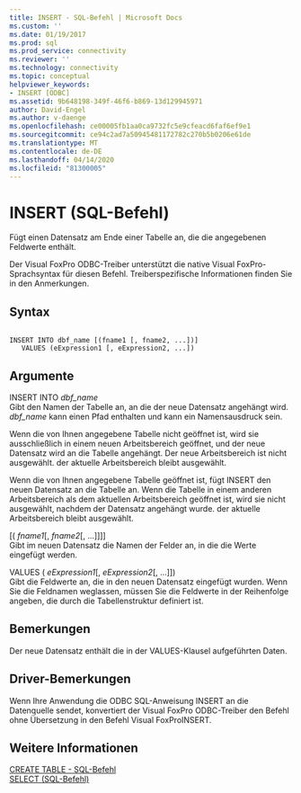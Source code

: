```yaml
---
title: INSERT - SQL-Befehl | Microsoft Docs
ms.custom: ''
ms.date: 01/19/2017
ms.prod: sql
ms.prod_service: connectivity
ms.reviewer: ''
ms.technology: connectivity
ms.topic: conceptual
helpviewer_keywords:
- INSERT [ODBC]
ms.assetid: 9b648198-349f-46f6-b869-13d129945971
author: David-Engel
ms.author: v-daenge
ms.openlocfilehash: ce00005fb1aa0ca9732fc5e9cfeacd6faf6ef9e1
ms.sourcegitcommit: ce94c2ad7a50945481172782c270b5b0206e61de
ms.translationtype: MT
ms.contentlocale: de-DE
ms.lasthandoff: 04/14/2020
ms.locfileid: "81300005"
---
```

# <a name="insert---sql-command"></a>INSERT (SQL-Befehl)
Fügt einen Datensatz am Ende einer Tabelle an, die die angegebenen Feldwerte enthält.  
  
 Der Visual FoxPro ODBC-Treiber unterstützt die native Visual FoxPro-Sprachsyntax für diesen Befehl. Treiberspezifische Informationen finden Sie in den Anmerkungen.  
  
## <a name="syntax"></a>Syntax  
  
```  
  
INSERT INTO dbf_name [(fname1 [, fname2, ...])]  
   VALUES (eExpression1 [, eExpression2, ...])  
```  
  
## <a name="arguments"></a>Argumente  
 INSERT INTO *dbf_name*  
 Gibt den Namen der Tabelle an, an die der neue Datensatz angehängt wird. *dbf_name* kann einen Pfad enthalten und kann ein Namensausdruck sein.  
  
 Wenn die von Ihnen angegebene Tabelle nicht geöffnet ist, wird sie ausschließlich in einem neuen Arbeitsbereich geöffnet, und der neue Datensatz wird an die Tabelle angehängt. Der neue Arbeitsbereich ist nicht ausgewählt. der aktuelle Arbeitsbereich bleibt ausgewählt.  
  
 Wenn die von Ihnen angegebene Tabelle geöffnet ist, fügt INSERT den neuen Datensatz an die Tabelle an. Wenn die Tabelle in einem anderen Arbeitsbereich als dem aktuellen Arbeitsbereich geöffnet ist, wird sie nicht ausgewählt, nachdem der Datensatz angehängt wurde. der aktuelle Arbeitsbereich bleibt ausgewählt.  
  
 [( *fname1*[, *fname2*[, ...]]]]  
 Gibt im neuen Datensatz die Namen der Felder an, in die die Werte eingefügt werden.  
  
 VALUES ( *eExpression1*[, *eExpression2*[, ...]])  
 Gibt die Feldwerte an, die in den neuen Datensatz eingefügt wurden. Wenn Sie die Feldnamen weglassen, müssen Sie die Feldwerte in der Reihenfolge angeben, die durch die Tabellenstruktur definiert ist.  
  
## <a name="remarks"></a>Bemerkungen  
 Der neue Datensatz enthält die in der VALUES-Klausel aufgeführten Daten.  
  
## <a name="driver-remarks"></a>Driver-Bemerkungen  
 Wenn Ihre Anwendung die ODBC SQL-Anweisung INSERT an die Datenquelle sendet, konvertiert der Visual FoxPro ODBC-Treiber den Befehl ohne Übersetzung in den Befehl Visual FoxProINSERT.  
  
## <a name="see-also"></a>Weitere Informationen  
 [CREATE TABLE - SQL-Befehl](../../odbc/microsoft/create-table-sql-command.md)   
 [SELECT (SQL-Befehl)](../../odbc/microsoft/select-sql-command.md)
